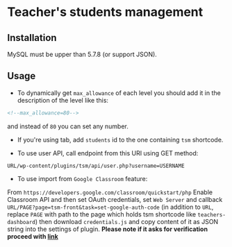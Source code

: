# Teacher's students management

## Installation

MySQL must be upper than 5.7.8 (or support JSON).
## Usage

- To dynamically get `max_allowance` of each level you should add it in the description of the level like this:

```html
<!--max_allowance=80-->
```

and instead of `80` you can set any number.

- If you're using tab, add `students` id to the one containing `tsm` shortcode.

- To use user API, call endpoint from this URI using GET method:

`URL/wp-content/plugins/tsm/api/user.php?username=USERNAME`

- To use import from `Google Classroom` feature:

From `https://developers.google.com/classroom/quickstart/php` Enable Classroom API and then set OAuth credentials, set `Web Server` and callback `URL/PAGE?page=tsm-front&task=set-google-auth-code` (in addition to `URL`, replace `PAGE` with path to the page which holds tsm shortcode like `teachers-dashboard`) then download `credentials.js` and copy content of it as JSON string into the settings of plugin. **Please note if it asks for verification proceed with [link](https://console.cloud.google.com/apis/credentials/consent)**